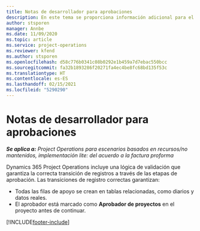 ```yaml
---
title: Notas de desarrollador para aprobaciones
description: En este tema se proporciona información adicional para el desarrollador sobre el trabajo con aprobaciones.
author: stsporen
manager: Annbe
ms.date: 11/09/2020
ms.topic: article
ms.service: project-operations
ms.reviewer: kfend
ms.author: stsporen
ms.openlocfilehash: d58c776b0341c08b0292e1b459a7d7ebac550bcc
ms.sourcegitcommit: fa32b1893286f20271fa4ec4be8fc68bd135f53c
ms.translationtype: HT
ms.contentlocale: es-ES
ms.lasthandoff: 02/15/2021
ms.locfileid: "5290290"
---
```

# <a name="developer-notes-for-approvals"></a>Notas de desarrollador para aprobaciones

_**Se aplica a:** Project Operations para escenarios basados en recursos/no mantenidos, implementación lite: del acuerdo a la factura proforma_

Dynamics 365 Project Operations incluye una lógica de validación que garantiza la correcta transición de registros a través de las etapas de aprobación. Las transiciones de registro correctas garantizan: 

  - Todas las filas de apoyo se crean en tablas relacionadas, como diarios y datos reales.
  - El aprobador está marcado como **Aprobador de proyectos** en el proyecto antes de continuar.


[!INCLUDE[footer-include](../includes/footer-banner.md)]